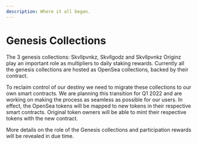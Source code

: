```yaml
---
description: Where it all began.
---
```


# Genesis Collections

The 3 genesis collections: Skvllpvnkz, Skvllgodz and Skvllpvnkz Originz play an important role as multipliers to daily staking rewards. Currently all the genesis collections are hosted as OpenSea collections, backed by their contract.

To reclaim control of our destiny we need to migrate these collections to our own smart contracts. We are planning this transition for Q1 2022 and are working on making the process as seamless as possible for our users. In effect, the OpenSea tokens will be mapped to new tokens in their respective smart contracts. Original token owners will be able to mint their respective tokens with the new contract.

More details on the role of the Genesis collections and participation rewards will be revealed in due time.

